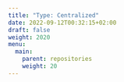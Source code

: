 ```yaml
---
title: "Type: Centralized"
date: 2022-09-12T00:32:15+02:00
draft: false
weight: 2020
menu:
  main:
    parent: repositories
    weight: 20
---
```

